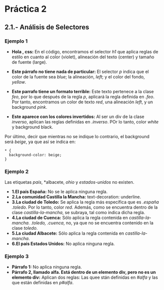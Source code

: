 # Práctica 2

## 2.1.- Análisis de Selectores

### Ejemplo 1

* **Hola , css:** En el código, encontramos el selector *h1* que aplica reglas de estilo en cuanto al color (violet), alineación del texto (center) y tamaño de fuente (large).

* **Este párrafo no tiene nada de particular:** El selector *p* indica que el color de la fuente sea *blue*; la alineación, *left*; y el color del fondo, *yellow*.

* **Este parrafo tiene un formato terrible:** Este texto pertenece a la clase *feo*, por lo que después de la regla *p*, aplicará la regla definida en *.feo*. Por tanto, encontramos un color de texto *red*, una alineación *left*, y un background *pink*.

* **Este aparece con los colores invertidos:** Al ser un div de la clase *inverso*, aplican las reglas definidas en *.inverso*. POr lo tanto, color *white* y background black.

Por último, decir que mientras no se indique lo contrario, el background será *beige*, ya que así se indica en:

```
* {
  background-color: beige;
}

```

### Ejemplo 2

Las etiquetas *país*, *albacete, *ohio* y *estados-unidos* no existen.

* **1.El país España:** No se le aplica ninguna regla.
* **2.La comunidad Castilla la Mancha:** text-decoration: underline.
* **3.La ciudad de Toledo:** Se aplica la regla más específica que es *.españa .toledo*. Por lo tanto, color *red*. Además, como se encuentra dentro de la clase *castilla-la-mancha*, se subraya, tal como indica dicha regla.
* **4.La ciudad de Cuenca:** Sólo aplica la regla contenida en *castilla-la-mancha*. *.toledo, .cuenca*, no, ya que no se encuentra contenido en la clase *toledo*.
* **5.La ciudad Albacete:** Sólo aplica la regla contenida en *castilla-la-mancha*.
* **6.El país Estados Unidos:** No aplica ninguna regla.

### Ejemplo 3

* **Párrafo 1:** No aplica ninguna regla.
* **Párrafo 2, llamado alfa. Está dentro de un elemento div, pero no es un elemento div:** Aplican dos reglas: Las quee stán definidas en *#alfa* y las que están definidas en *p#alfa*.
